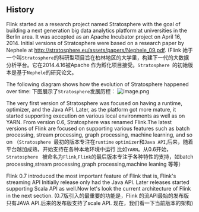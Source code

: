 
History
---
Flink started as a research project named Stratosphere with the goal of building a next generation big data analytics platform at universities in the Berlin area. It was accepted as an Apache Incubator project on April 16, 2014. Initial versions of Stratosphere were based on a research paper by Nephele at http://stratosphere.eu/assets/papers/Nephele_09.pdf.
(Flink 始于一个叫`Stratosphere`的科研型项目旨在柏林地区的大学里，构建下一代的大数据分析平台。它在2014.4.16被Apache 作为孵化项目接受。`Stratosphere `的初始版本是基于`Nephele`的研究论文。

The following diagram shows how the evolution of Stratosphere happened over time:
下图展示了`Stratosphere`发展历程：
![image.png](https://upload-images.jianshu.io/upload_images/10186629-8656116f640e3342.png?imageMogr2/auto-orient/strip%7CimageView2/2/w/1240)


The very first version of Stratosphere was focused on having a runtime, optimizer, and the Java API. Later, as the platform got more mature, it started supporting execution on various local environments as well as on YARN. From version 0.6, Stratosphere was renamed Flink.The latest versions of Flink are focused on supporting various features such as batch processing, stream processing, graph processing, machine learning, and so on 
（`Stratosphere `最初的版本专注在`runtime` `optimizer`和`Java API`,后来，随着平台越加成熟，开始支持在各种本地环境中运行 比如`YARN`。从0.6开始，`Stratosphere ` 被命名为`Flink`,`Flink`的最后版本专注于各种特性的支持，如batch processing,stream processing,graph processing,machine leaning 等等）

Flink 0.7 introduced the most important feature of Flink that is, Flink's streaming API Initially release only had the Java API. Later releases started supporting Scala API as well.Now let's look the current architecture of Flink in the next section.
(0.7版引入的最重要的功能是，Flink 的流API最始的发布版只有JAVA API.后来的发布版支持了scale API. 现在，我们看一下当前版本的架构)


